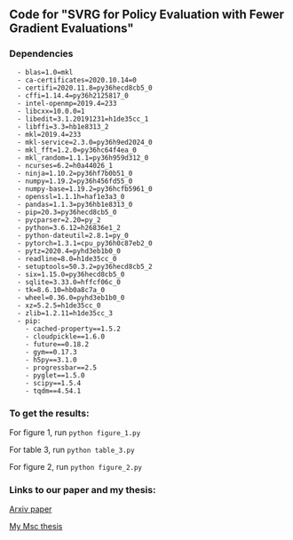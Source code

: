 ## Code for "SVRG for Policy Evaluation with Fewer Gradient Evaluations"

### Dependencies
```
  - blas=1.0=mkl
  - ca-certificates=2020.10.14=0
  - certifi=2020.11.8=py36hecd8cb5_0
  - cffi=1.14.4=py36h2125817_0
  - intel-openmp=2019.4=233
  - libcxx=10.0.0=1
  - libedit=3.1.20191231=h1de35cc_1
  - libffi=3.3=hb1e8313_2
  - mkl=2019.4=233
  - mkl-service=2.3.0=py36h9ed2024_0
  - mkl_fft=1.2.0=py36hc64f4ea_0
  - mkl_random=1.1.1=py36h959d312_0
  - ncurses=6.2=h0a44026_1
  - ninja=1.10.2=py36hf7b0b51_0
  - numpy=1.19.2=py36h456fd55_0
  - numpy-base=1.19.2=py36hcfb5961_0
  - openssl=1.1.1h=haf1e3a3_0
  - pandas=1.1.3=py36hb1e8313_0
  - pip=20.3=py36hecd8cb5_0
  - pycparser=2.20=py_2
  - python=3.6.12=h26836e1_2
  - python-dateutil=2.8.1=py_0
  - pytorch=1.3.1=cpu_py36h0c87eb2_0
  - pytz=2020.4=pyhd3eb1b0_0
  - readline=8.0=h1de35cc_0
  - setuptools=50.3.2=py36hecd8cb5_2
  - six=1.15.0=py36hecd8cb5_0
  - sqlite=3.33.0=hffcf06c_0
  - tk=8.6.10=hb0a8c7a_0
  - wheel=0.36.0=pyhd3eb1b0_0
  - xz=5.2.5=h1de35cc_0
  - zlib=1.2.11=h1de35cc_3
  - pip:
    - cached-property==1.5.2
    - cloudpickle==1.6.0
    - future==0.18.2
    - gym==0.17.3
    - h5py==3.1.0
    - progressbar==2.5
    - pyglet==1.5.0
    - scipy==1.5.4
    - tqdm==4.54.1
```

### To get the results:
For figure 1, run `python figure_1.py`

For table 3, run `python table_3.py`

For figure 2, run `python figure_2.py`

### Links to our paper and my thesis:
<a href="https://arxiv.org/abs/1906.03704">Arxiv paper</a>

<a href="https://github.com/zilunpeng/svrg_for_policy_evaluation_with_fewer_gradients/blob/master/msc_thesis.pdf">My Msc thesis</a>
